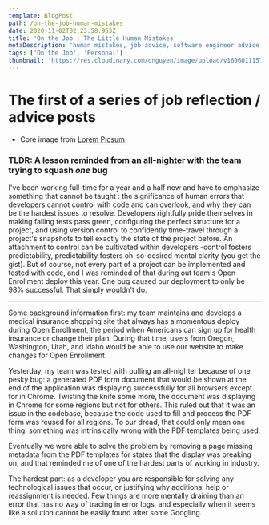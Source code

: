 ```yaml
---
template: BlogPost
path: /on-the-job-human-mistakes
date: 2020-11-02T02:23:58.953Z
title: 'On the Job : The Little Human Mistakes'
metaDescription: 'human mistakes, job advice, software engineer advice'
tags: ['On the Job', 'Personal']
thumbnail: 'https://res.cloudinary.com/dnguyen/image/upload/v1606011157/blog/work-skyscrapers_dmmydt.jpg'
---
```

# The first of a series of job reflection / advice posts
- Core image from [Lorem Picsum](https://i.picsum.photos/id/1048/5616/3744.jpg?hmac=N5TZKe4gtmf4hU8xRs-zbS4diYiO009Jni7n50609zk)

### TLDR: A lesson reminded from an all-nighter with the team trying to squash *one* bug

I've been working full-time for a year and a half now and have to emphasize something that cannot be taught : the significance of human errors that developers cannot control with code and can overlook, and why they can be the hardest issues to resolve. Developers rightfully pride themselves in making failing tests pass green, configuring the perfect structure for a project, and using version control to confidently time-travel through a project's snapshots to tell exactly the state of the project before. An attachment to control can be cultivated within developers -control fosters predictability, predictability fosters oh-so-desired mental clarity (you get the gist). But of course, not every part of a project can be implemented and tested with code, and I was reminded of that during out team's Open Enrollment deploy this year. One bug caused our deployment to only be 98% successful. That simply wouldn't do.

----

Some background information first: my team maintains and develops a medical insurance shopping site that always has a momentous deploy during Open Enrollment, the period when Americans can sign up for health insurance or change their plan. During that time, users from Oregon, Washington, Utah, and Idaho would be able to use our website to make changes for Open Enrollment.

Yesterday, my team was tested with pulling an all-nighter because of one pesky bug: a generated PDF form document that would be shown at the end of the application was displaying successfully for all browsers except for in Chrome. Twisting the knife some more, the document was displaying in Chrome for some regions but not for others. This ruled out that it was an issue in the codebase, because the code used to fill and process the PDF form was reused for all regions. To our dread, that could only mean one thing: something was intrinsically wrong with the PDF templates being used.

Eventually we were able to solve the problem by removing a page missing metadata from the PDF templates for states that the display was breaking on, and that reminded me of one of the hardest parts of working in industry.

The hardest part: as a developer you are responsible for solving any technological issues that occur, or justifying why additional help or reassignment is needed. Few things are more mentally draining than an error that has no way of tracing in error logs, and especially when it seems like a solution cannot be easily found after some Googling.

